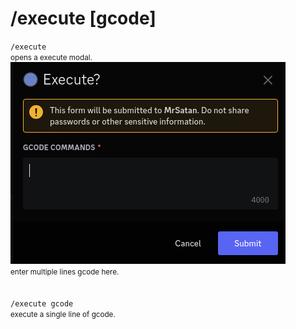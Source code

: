 # /execute [gcode]

`/execute`  
<small>opens a execute modal.</small>  
![Screenshot](../../../img/discord/execute_1.png)  
<small>enter multiple lines gcode here.</small>  
<br><br>
`/execute gcode`  
<small>execute a single line of gcode.</small>